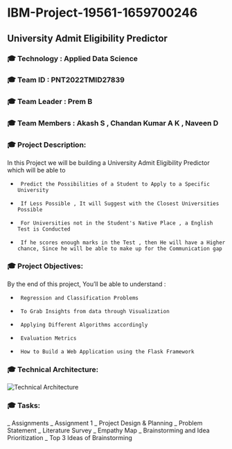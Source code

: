 # IBM-Project-19561-1659700246
## University Admit Eligibility Predictor
### :mortar_board: Technology : Applied Data Science
### :mortar_board: Team ID : PNT2022TMID27839
### :mortar_board: Team Leader : Prem B
### :mortar_board: Team Members : Akash S , Chandan Kumar A K , Naveen D

###      :mortar_board: Project Description:
In this Project we will be building a University Admit Eligibility Predictor which will be able to
-      Predict the Possibilities of a Student to Apply to a Specific University
-      If Less Possible , It will Suggest with the Closest Universities Possible
-      For Universities not in the Student's Native Place , a English Test is Conducted
-      If he scores enough marks in the Test , then He will have a Higher chance, Since he will be able to make up for the Communication gap 

###      :mortar_board: Project Objectives:
By the end of this project, You’ll be able to understand :
-      Regression and Classification Problems
-      To Grab Insights from data through Visualization
-      Applying Different Algorithms accordingly
-      Evaluation Metrics
-      How to Build a Web Application using the Flask Framework

###      :mortar_board: Technical Architecture:
![Technical Architecture](https://user-images.githubusercontent.com/83074315/191613193-170be0e9-776b-4aea-9139-047ade78c7b2.png)

###      :mortar_board: Tasks:
_ Assignments
 _ Assignment 1
_ Project Design & Planning
 _ Problem Statement
 _ Literature Survey
 _ Empathy Map
 _ Brainstorming and Idea Prioritization
 _ Top 3 Ideas of Brainstorming